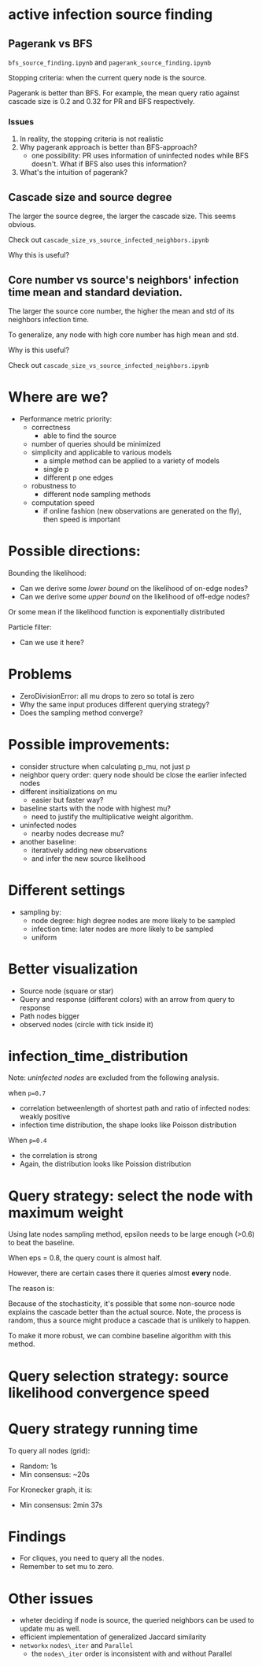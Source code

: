 # active infection source finding

## Pagerank vs BFS

`bfs_source_finding.ipynb` and `pagerank_source_finding.ipynb`

Stopping criteria: when the current query node is the source.

Pagerank is better than BFS. For example, the mean query ratio against cascade size is 0.2 and 0.32 for PR and BFS respectively.

### Issues

1. In reality, the stopping criteria is not realistic
2. Why pagerank approach is better than BFS-approach?
   - one possibility: PR uses information of uninfected nodes while BFS doesn't. What if BFS also uses this information?
3. What's the intuition of pagerank?

## Cascade size and source degree

The larger the source degree, the larger the cascade size.
This seems obvious.

Check out `cascade_size_vs_source_infected_neighbors.ipynb`

Why this is useful?



## Core number vs source's neighbors' infection time mean and standard deviation.

The larger the source core number, the higher the mean and std of its neighbors infection time.

To generalize, any node with high core number has high mean and std.

Why is this useful?


Check out `cascade_size_vs_source_infected_neighbors.ipynb`

# Where are we?

- Performance metric priority:
  - correctness
    - able to find the source
  - number of queries should be minimized
  - simplicity and applicable to various models
    - a simple method can be applied to a variety of models
    - single p
    - different p one edges
  - robustness to
    - different node sampling methods
  - computation speed
    - if online fashion (new observations are generated on the fly), then speed is important

# Possible directions:

Bounding the likelihood:

- Can we derive some *lower bound* on the likelihood of on-edge nodes?
- Can we derive some *upper bound* on the likelihood of off-edge nodes?

Or some mean if the likelihood function is exponentially distributed

Particle filter:

- Can we use it here?

# Problems

- ZeroDivisionError: all mu drops to zero so total is zero
- Why the same input produces different querying strategy?
- Does the sampling method converge?


# Possible improvements:

- consider structure when calculating p_mu, not just p
- neighbor query order: query node should be close the earlier infected nodes
- different insitializations on mu
  - easier but faster way?
- baseline starts with the node with highest mu?
  - need to justify the multiplicative weight algorithm.
- uninfected nodes
  - nearby nodes decrease mu?
- another baseline:
  - iteratively adding new observations
  - and infer the new source likelihood


# Different settings

- sampling by:
  - node degree: high degree nodes are more likely to be sampled
  - infection time: later nodes are more likely to be sampled
  - uniform

# Better visualization

- Source node (square or star)
- Query and response (different colors) with an arrow from query to response
- Path nodes bigger
- observed nodes (circle with tick inside it)


# infection\_time\_distribution

Note: *uninfected nodes* are excluded from the following analysis.

when `p=0.7`

- correlation betweenlength of shortest path and ratio of infected nodes: weakly positive
- infection time distribution, the shape looks like Poisson distribution

When `p=0.4`

- the correlation is strong
- Again, the distribution looks like Poission distribution

# Query strategy: select the node with maximum weight

Using late nodes sampling method, 
epsilon needs to be large enough (>0.6) to beat the baseline.

When eps = 0.8, the query count is almost half.

However, there are certain cases there it queries almost **every** node. 

The reason is:

Because of the stochasticity, it's possible that some non-source node explains  the cascade better than the actual source.
Note, the process is random, thus a source might produce a cascade that is unlikely to happen.

To make it more robust, we can combine baseline algorithm with this method. 

# Query selection strategy: source likelihood convergence speed

# Query strategy running time

To query all nodes (grid):

- Random: 1s
- Min consensus: ~20s

For Kronecker graph, it is:

- Min consensus: 2min 37s

# Findings

- For cliques, you need to query all the nodes.
- Remember to set mu to zero.


# Other issues

- wheter deciding if node is source, the queried neighbors can be used to update mu as well.
- efficient implementation of generalized Jaccard similarity
- `networkx` `nodes\_iter` and `Parallel`
   - the `nodes\_iter` order is inconsistent with and without Parallel